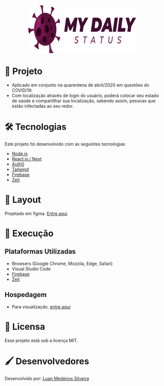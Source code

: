 <p align="center">
  <img width="350" height="154" alt="Design by DevPleno" src="https://github.com/luanmedeirossilveira/mydailystatus/blob/master/public/logo.png">
</p>

# 🔭 Projeto 
* Aplicado em conjunto na quarentena de abril/2020 em questões do COVID/19.
* Com localização através de login do usuário, poderá colocar seu estado de saúde e compartilhar sua localização, sabendo assim, pessoas que estão infectadas ao seu redor.

# 🛠 Tecnologias
Este projeto foi desenvolvido com as seguintes tecnologias
* [Node.js](https://nodejs.org/)
* [React.js / Next](https://nextjs.org/)
* [Auth0](https://auth0.com/)
* [Tailwind](https://tailwindcss.com/)
* [Firebase](https://firebase.google.com/?hl=pt-br)
* [Zeit](https://zeit.co/)

# 🎨 Layout
Projetado em figma. [Entre aqui](https://www.figma.com/file/MTXNMM97OFrCnK0CDGDOOf/MyDailyStatus?node-id=0%3A1)

# 🔩 Execução
## Plataformas Utilizadas
* Browsers (Google Chrome, Mozzila, Edge, Safari)
* Visual Studio Code
* [Firebase](https://firebase.google.com/?hl=pt-br)
* [Zeit](https://zeit.co/)

## Hospedagem
* Para visualização, [entre aqui](https://mydailystatus.luanmedeirossilveira.now.sh/api/login)

# 📜 Licensa
Esse projeto está sob a licença MIT.

# 🖌 Desenvolvedores
Desenvolvido por: [Luan Medeiros Silveira](https://www.linkedin.com/in/luan-medeiros-silveira-868020141/)  
